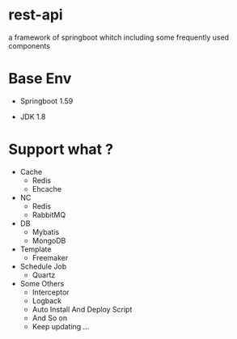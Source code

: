 # rest-api
  a framework of springboot  whitch including some frequently used components
  
# Base Env 
- Springboot 1.59

- JDK 1.8

# Support what ?
- Cache
  - Redis
  - Ehcache
- NC
  - Redis
  - RabbitMQ    
- DB
  - Mybatis
  - MongoDB
- Template
  - Freemaker
- Schedule Job
  - Quartz
- Some Others
  - Interceptor
  - Logback
  - Auto Install And Deploy Script
  - And So on
  - Keep updating ... 
 
